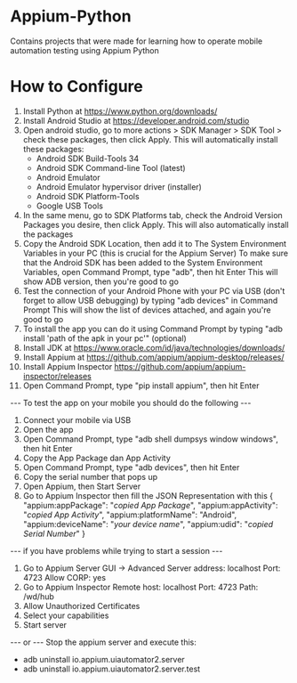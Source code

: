 # Appium-Python
Contains projects that were made for learning how to operate mobile automation testing using Appium Python

# How to Configure
1. Install Python at https://www.python.org/downloads/
2. Install Android Studio at https://developer.android.com/studio
3. Open android studio, go to more actions > SDK Manager > SDK Tool > check these packages, then click Apply. This will automatically install these packages:
   - Android SDK Build-Tools 34
   - Android SDK Command-line Tool (latest)
   - Android Emulator
   - Android Emulator hypervisor driver (installer)
   - Android SDK Platform-Tools
   - Google USB Tools
4. In the same menu, go to SDK Platforms tab, check the Android Version Packages you desire, then click Apply. This will also automatically install the packages
5. Copy the Android SDK Location, then add it to The System Environment Variables in your PC (this is crucial for the Appium Server)
   To make sure that the Android SDK has been added to the System Environment Variables, open Command Prompt, type "adb", then hit Enter
   This will show ADB version, then you're good to go
6. Test the connection of your Android Phone with your PC via USB (don't forget to allow USB debugging) by typing "adb devices" in Command Prompt
   This will show the list of devices attached, and again you're good to go
7. To install the app you can do it using Command Prompt by typing "adb install 'path of the apk in your pc'" (optional)
8. Install JDK at https://www.oracle.com/id/java/technologies/downloads/
9. Install Appium at https://github.com/appium/appium-desktop/releases/
10. Install Appium Inspector https://github.com/appium/appium-inspector/releases
11. Open Command Prompt, type "pip install appium", then hit Enter

--- To test the app on your mobile you should do the following ---
1. Connect your mobile via USB
2. Open the app
3. Open Command Prompt, type "adb shell dumpsys window windows", then hit Enter
4. Copy the App Package dan App Activity
5. Open Command Prompt, type "adb devices", then hit Enter
6. Copy the serial number that pops up
7. Open Appium, then Start Server
8. Go to Appium Inspector then fill the JSON Representation with this
   {
     "appium:appPackage": "*copied App Package*",
     "appium:appActivity": "*copied App Activity*",
     "appium:platformName": "Android",
     "appium:deviceName": "*your device name*",
     "appium:udid": "*copied Serial Number*"
   }

--- if you have problems while trying to start a session ---
1. Go to Appium Server GUI -> Advanced
   Server address: localhost
   Port: 4723
   Allow CORP: yes
2. Go to Appium Inspector
   Remote host: localhost
   Port: 4723
   Path: /wd/hub
3. Allow Unauthorized Certificates
4. Select your capabilities
5. Start server

--- or ---
Stop the appium server and execute this:
   - adb uninstall io.appium.uiautomator2.server
   - adb uninstall io.appium.uiautomator2.server.test

